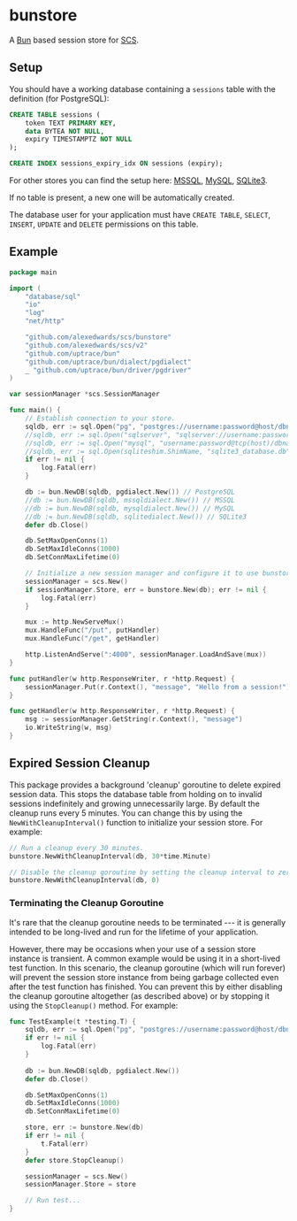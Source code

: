 # bunstore

A [Bun](https://github.com/uptrace/bun) based session store for [SCS](https://github.com/alexedwards/scs).

## Setup

You should have a working database containing a `sessions` table with the definition (for PostgreSQL):

```sql
CREATE TABLE sessions (
	token TEXT PRIMARY KEY,
	data BYTEA NOT NULL,
	expiry TIMESTAMPTZ NOT NULL
);

CREATE INDEX sessions_expiry_idx ON sessions (expiry);
```
For other stores you can find the setup here: [MSSQL](https://github.com/alexedwards/scs/tree/master/mssqlstore), [MySQL](https://github.com/alexedwards/scs/tree/master/mysqlstore), [SQLite3](https://github.com/alexedwards/scs/tree/master/sqlite3store).

If no table is present, a new one will be automatically created.

The database user for your application must have `CREATE TABLE`, `SELECT`, `INSERT`, `UPDATE` and `DELETE` permissions on this table.

## Example

```go
package main

import (
	"database/sql"
	"io"
	"log"
	"net/http"

	"github.com/alexedwards/scs/bunstore"
	"github.com/alexedwards/scs/v2"
	"github.com/uptrace/bun"
	"github.com/uptrace/bun/dialect/pgdialect"
	_ "github.com/uptrace/bun/driver/pgdriver"
)

var sessionManager *scs.SessionManager

func main() {
	// Establish connection to your store.
	sqldb, err := sql.Open("pg", "postgres://username:password@host/dbname") // PostgreSQL
	//sqldb, err := sql.Open("sqlserver", "sqlserver://username:password@host?database=dbname") // MSSQL
	//sqldb, err := sql.Open("mysql", "username:password@tcp(host)/dbname?parseTime=true") // MySQL
	//sqldb, err := sql.Open(sqliteshim.ShimName, "sqlite3_database.db") // SQLite3
	if err != nil {
		log.Fatal(err)
	}

	db := bun.NewDB(sqldb, pgdialect.New()) // PostgreSQL
	//db := bun.NewDB(sqldb, mssqldialect.New()) // MSSQL
	//db := bun.NewDB(sqldb, mysqldialect.New()) // MySQL
	//db := bun.NewDB(sqldb, sqlitedialect.New()) // SQLite3
	defer db.Close()

	db.SetMaxOpenConns(1)
	db.SetMaxIdleConns(1000)
	db.SetConnMaxLifetime(0)

	// Initialize a new session manager and configure it to use bunstore as the session store.
	sessionManager = scs.New()
	if sessionManager.Store, err = bunstore.New(db); err != nil {
        log.Fatal(err)
    }

	mux := http.NewServeMux()
	mux.HandleFunc("/put", putHandler)
	mux.HandleFunc("/get", getHandler)

	http.ListenAndServe(":4000", sessionManager.LoadAndSave(mux))
}

func putHandler(w http.ResponseWriter, r *http.Request) {
	sessionManager.Put(r.Context(), "message", "Hello from a session!")
}

func getHandler(w http.ResponseWriter, r *http.Request) {
	msg := sessionManager.GetString(r.Context(), "message")
	io.WriteString(w, msg)
}
```

## Expired Session Cleanup

This package provides a background 'cleanup' goroutine to delete expired session data. This stops the database table from holding on to invalid sessions indefinitely and growing unnecessarily large. By default the cleanup runs every 5 minutes. You can change this by using the `NewWithCleanupInterval()` function to initialize your session store. For example:

```go
// Run a cleanup every 30 minutes.
bunstore.NewWithCleanupInterval(db, 30*time.Minute)

// Disable the cleanup goroutine by setting the cleanup interval to zero.
bunstore.NewWithCleanupInterval(db, 0)
```

### Terminating the Cleanup Goroutine

It's rare that the cleanup goroutine needs to be terminated --- it is generally intended to be long-lived and run for the lifetime of your application.

However, there may be occasions when your use of a session store instance is transient. A common example would be using it in a short-lived test function. In this scenario, the cleanup goroutine (which will run forever) will prevent the session store instance from being garbage collected even after the test function has finished. You can prevent this by either disabling the cleanup goroutine altogether (as described above) or by stopping it using the `StopCleanup()` method. For example:

```go
func TestExample(t *testing.T) {
	sqldb, err := sql.Open("pg", "postgres://username:password@host/dbname")
	if err != nil {
		log.Fatal(err)
	}
	
	db := bun.NewDB(sqldb, pgdialect.New())
	defer db.Close()

	db.SetMaxOpenConns(1)
	db.SetMaxIdleConns(1000)
	db.SetConnMaxLifetime(0)

    store, err := bunstore.New(db)
    if err != nil {
	    t.Fatal(err)
    }
	defer store.StopCleanup()

	sessionManager = scs.New()
	sessionManager.Store = store

	// Run test...
}
```